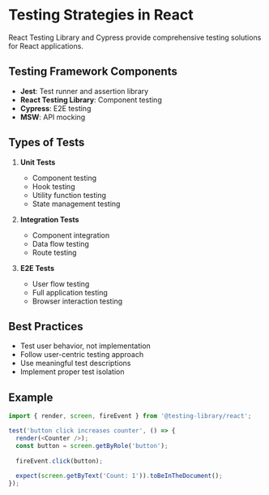 # Testing Strategies in React

React Testing Library and Cypress provide comprehensive testing solutions for React applications.

## Testing Framework Components
- **Jest**: Test runner and assertion library
- **React Testing Library**: Component testing
- **Cypress**: E2E testing
- **MSW**: API mocking

## Types of Tests
1. **Unit Tests**
   - Component testing
   - Hook testing
   - Utility function testing
   - State management testing

2. **Integration Tests**
   - Component integration
   - Data flow testing
   - Route testing

3. **E2E Tests**
   - User flow testing
   - Full application testing
   - Browser interaction testing

## Best Practices
- Test user behavior, not implementation
- Follow user-centric testing approach
- Use meaningful test descriptions
- Implement proper test isolation

## Example
```javascript
import { render, screen, fireEvent } from '@testing-library/react';

test('button click increases counter', () => {
  render(<Counter />);
  const button = screen.getByRole('button');
  
  fireEvent.click(button);
  
  expect(screen.getByText('Count: 1')).toBeInTheDocument();
});
```